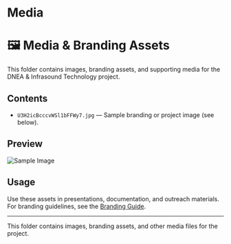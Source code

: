 # Media

# 🖼️ Media & Branding Assets

This folder contains images, branding assets, and supporting media for the DNEA & Infrasound Technology project.

## Contents

- `U3H2icBcccvWSl1bFFWy7.jpg` — Sample branding or project image (see below).

## Preview

![Sample Image](U3H2icBcccvWSl1bFFWy7.jpg)

## Usage

Use these assets in presentations, documentation, and outreach materials. For branding guidelines, see the [Branding Guide](../docs/Branding%20Guide.pdf).

---
This folder contains images, branding assets, and other media files for the project.
